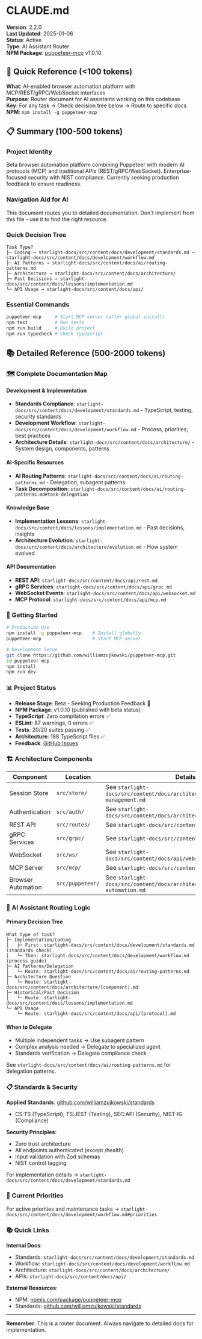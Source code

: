 # CLAUDE.md

**Version**: 2.2.0  
**Last Updated**: 2025-01-06  
**Status**: Active  
**Type**: AI Assistant Router  
**NPM Package**: [puppeteer-mcp](https://www.npmjs.com/package/puppeteer-mcp) v1.0.10

## 🎯 Quick Reference (<100 tokens)

**What**: AI-enabled browser automation platform with MCP/REST/gRPC/WebSocket interfaces  
**Purpose**: Router document for AI assistants working on this codebase  
**Key**: For any task → Check decision tree below → Route to specific docs  
**NPM**: `npm install -g puppeteer-mcp`

## 📋 Summary (100-500 tokens)

### Project Identity

Beta browser automation platform combining Puppeteer with modern AI protocols (MCP) and traditional
APIs (REST/gRPC/WebSocket). Enterprise-focused security with NIST compliance. Currently seeking
production feedback to ensure readiness.

### Navigation Aid for AI

This document routes you to detailed documentation. Don't implement from this file - use it to find
the right resource.

### Quick Decision Tree

```
Task Type?
├─ Coding → starlight-docs/src/content/docs/development/standards.md → starlight-docs/src/content/docs/development/workflow.md
├─ AI Patterns → starlight-docs/src/content/docs/ai/routing-patterns.md
├─ Architecture → starlight-docs/src/content/docs/architecture/
├─ Past Decisions → starlight-docs/src/content/docs/lessons/implementation.md
└─ API Usage → starlight-docs/src/content/docs/api/
```

### Essential Commands

```bash
puppeteer-mcp     # Start MCP server (after global install)
npm test          # Run tests
npm run build     # Build project
npm run typecheck # Check TypeScript
```

## 📚 Detailed Reference (500-2000 tokens)

### 🗺️ Complete Documentation Map

#### Development & Implementation

- **Standards Compliance**: `starlight-docs/src/content/docs/development/standards.md` - TypeScript,
  testing, security standards
- **Development Workflow**: `starlight-docs/src/content/docs/development/workflow.md` - Process,
  priorities, best practices
- **Architecture Details**: `starlight-docs/src/content/docs/architecture/` - System design,
  components, patterns

#### AI-Specific Resources

- **AI Routing Patterns**: `starlight-docs/src/content/docs/ai/routing-patterns.md` - Delegation,
  subagent patterns
- **Task Decomposition**: `starlight-docs/src/content/docs/ai/routing-patterns.md#task-delegation`

#### Knowledge Base

- **Implementation Lessons**: `starlight-docs/src/content/docs/lessons/implementation.md` - Past
  decisions, insights
- **Architecture Evolution**: `starlight-docs/src/content/docs/architecture/evolution.md` - How
  system evolved

#### API Documentation

- **REST API**: `starlight-docs/src/content/docs/api/rest.md`
- **gRPC Services**: `starlight-docs/src/content/docs/api/grpc.md`
- **WebSocket Events**: `starlight-docs/src/content/docs/api/websocket.md`
- **MCP Protocol**: `starlight-docs/src/content/docs/api/mcp.md`

### 🚀 Getting Started

```bash
# Production Use
npm install -g puppeteer-mcp    # Install globally
puppeteer-mcp                   # Start MCP server

# Development Setup
git clone https://github.com/williamzujkowski/puppeteer-mcp.git
cd puppeteer-mcp
npm install
npm run dev
```

### 📊 Project Status

- **Release Stage**: Beta - Seeking Production Feedback 🔔
- **NPM Package**: v1.0.10 (published with beta status)
- **TypeScript**: Zero compilation errors ✅
- **ESLint**: 87 warnings, 0 errors ✅
- **Tests**: 20/20 suites passing ✅
- **Architecture**: 188 TypeScript files ✅
- **Feedback**: [GitHub Issues](https://github.com/williamzujkowski/puppeteer-mcp/issues)

### 🏗️ Architecture Components

| Component          | Location         | Details                                                                  |
| ------------------ | ---------------- | ------------------------------------------------------------------------ |
| Session Store      | `src/store/`     | See `starlight-docs/src/content/docs/architecture/session-management.md` |
| Authentication     | `src/auth/`      | See `starlight-docs/src/content/docs/architecture/authentication.md`     |
| REST API           | `src/routes/`    | See `starlight-docs/src/content/docs/api/rest.md`                        |
| gRPC Services      | `src/grpc/`      | See `starlight-docs/src/content/docs/api/grpc.md`                        |
| WebSocket          | `src/ws/`        | See `starlight-docs/src/content/docs/api/websocket.md`                   |
| MCP Server         | `src/mcp/`       | See `starlight-docs/src/content/docs/api/mcp.md`                         |
| Browser Automation | `src/puppeteer/` | See `starlight-docs/src/content/docs/architecture/browser-automation.md` |

### 🤖 AI Assistant Routing Logic

#### Primary Decision Tree

```
What type of task?
├─ Implementation/Coding
│   ├─ First: starlight-docs/src/content/docs/development/standards.md (standards check)
│   └─ Then: starlight-docs/src/content/docs/development/workflow.md (process guide)
├─ AI Patterns/Delegation
│   └─ Route: starlight-docs/src/content/docs/ai/routing-patterns.md
├─ Architecture Question
│   └─ Route: starlight-docs/src/content/docs/architecture/[component].md
├─ Historical/Past Decision
│   └─ Route: starlight-docs/src/content/docs/lessons/implementation.md
└─ API Usage
    └─ Route: starlight-docs/src/content/docs/api/[protocol].md
```

#### When to Delegate

- Multiple independent tasks → Use subagent pattern
- Complex analysis needed → Delegate to specialized agent
- Standards verification → Delegate compliance check

See `starlight-docs/src/content/docs/ai/routing-patterns.md` for delegation patterns.

### 📋 Standards & Security

**Applied Standards**:
[github.com/williamzujkowski/standards](https://github.com/williamzujkowski/standards)

- CS:TS (TypeScript), TS:JEST (Testing), SEC:API (Security), NIST-IG (Compliance)

**Security Principles**:

- Zero trust architecture
- All endpoints authenticated (except /health)
- Input validation with Zod schemas
- NIST control tagging

For implementation details → `starlight-docs/src/content/docs/development/standards.md`

### 🎯 Current Priorities

For active priorities and maintenance tasks →
`starlight-docs/src/content/docs/development/workflow.md#priorities`

### 📚 Quick Links

**Internal Docs**:

- Standards: `starlight-docs/src/content/docs/development/standards.md`
- Workflow: `starlight-docs/src/content/docs/development/workflow.md`
- Architecture: `starlight-docs/src/content/docs/architecture/`
- APIs: `starlight-docs/src/content/docs/api/`

**External Resources**:

- NPM: [npmjs.com/package/puppeteer-mcp](https://www.npmjs.com/package/puppeteer-mcp)
- Standards: [github.com/williamzujkowski/standards](https://github.com/williamzujkowski/standards)

---

**Remember**: This is a router document. Always navigate to detailed docs for implementation.
